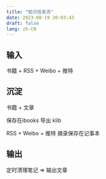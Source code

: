 ```yaml
---
title: "知识信息流"
date: 2023-08-19 20:03:43
draft: false
lang: zh-CN
---
```



## 输入

书籍 + RSS + Weibo + 推特

## 沉淀

书籍 + 文章

保存在ibooks
导出 klib

RSS + Weibo + 推特
摘录保存在记事本

## 输出

定时清理笔记 => 输出文章